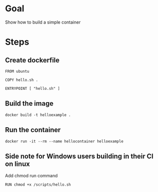 # Goal
Show how to build a simple container

# Steps

## Create dockerfile
```
FROM ubuntu

COPY hello.sh .

ENTRYPOINT [ "hello.sh" ]
```

## Build the image
```
docker build -t helloexample . 
```

## Run the container
```
docker run -it --rm --name hellocontainer helloexample
```

## Side note for Windows users building in their CI on linux
Add chmod run command
```
RUN chmod +x /scripts/hello.sh
```